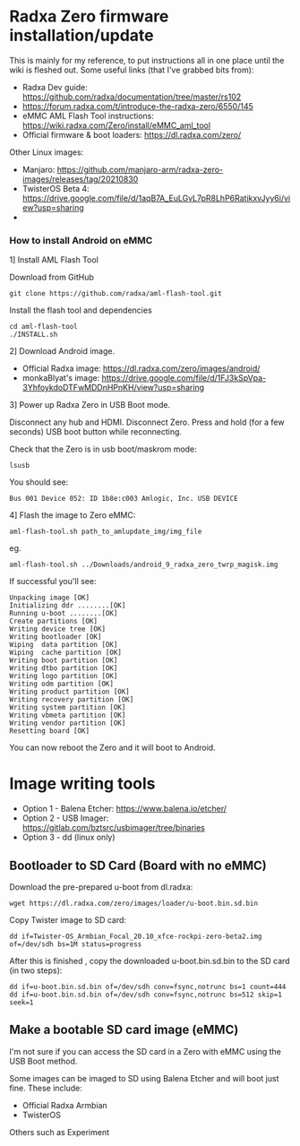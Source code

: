 # Radxa Zero firmware installation/update

This is mainly for my reference, to put instructions all in one place until the wiki is fleshed out.
Some useful links (that I've grabbed bits from):

- Radxa Dev guide: https://github.com/radxa/documentation/tree/master/rs102
- https://forum.radxa.com/t/introduce-the-radxa-zero/6550/145
- eMMC AML Flash Tool instructions: https://wiki.radxa.com/Zero/install/eMMC_aml_tool
- Official firmware & boot loaders: https://dl.radxa.com/zero/

Other Linux images:
- Manjaro: https://github.com/manjaro-arm/radxa-zero-images/releases/tag/20210830
- TwisterOS Beta 4: https://drive.google.com/file/d/1aqB7A_EuLGvL7pR8LhP6RatikxvJyy6i/view?usp=sharing
- 

### How to install Android on eMMC

1] Install AML Flash Tool 

Download from GitHub
```
git clone https://github.com/radxa/aml-flash-tool.git
```
Install the flash tool and dependencies
```
cd aml-flash-tool
./INSTALL.sh
```
2] Download Android image.
- Official Radxa image: https://dl.radxa.com/zero/images/android/
- monkaBlyat's image: https://drive.google.com/file/d/1FJ3kSpVpa-3YhfoykdoDTFwMDDnHPnKH/view?usp=sharing

3] Power up Radxa Zero in USB Boot mode.

Disconnect any hub and HDMI. Disconnect Zero. Press and hold (for a few seconds) USB boot button while reconnecting.

Check that the Zero is in usb boot/maskrom mode:

```
lsusb
```

You should see:
```
Bus 001 Device 052: ID 1b8e:c003 Amlogic, Inc. USB DEVICE
```

4] Flash the image to Zero eMMC:

```
aml-flash-tool.sh path_to_amlupdate_img/img_file
```

eg. 
```
aml-flash-tool.sh ../Downloads/android_9_radxa_zero_twrp_magisk.img
```
If successful you'll see:
```
Unpacking image [OK]
Initializing ddr ........[OK]
Running u-boot ........[OK]
Create partitions [OK]
Writing device tree [OK]
Writing bootloader [OK]
Wiping  data partition [OK]
Wiping  cache partition [OK]
Writing boot partition [OK]
Writing dtbo partition [OK]
Writing logo partition [OK]
Writing odm partition [OK]
Writing product partition [OK]
Writing recovery partition [OK]
Writing system partition [OK]
Writing vbmeta partition [OK]
Writing vendor partition [OK]
Resetting board [OK]
```

You can now reboot the Zero and it will boot to Android.

# Image writing tools

- Option 1 - Balena Etcher: https://www.balena.io/etcher/
- Option 2 - USB Imager: https://gitlab.com/bztsrc/usbimager/tree/binaries
- Option 3 - dd (linux only)



## Bootloader to SD Card (Board with no eMMC)

Download the pre-prepared u-boot from dl.radxa:
```
wget https://dl.radxa.com/zero/images/loader/u-boot.bin.sd.bin
```
Copy Twister image to SD card:

```
dd if=Twister-OS_Armbian_Focal_20.10_xfce-rockpi-zero-beta2.img of=/dev/sdh bs=1M status=progress
```

After this is finished , copy the downloaded u-boot.bin.sd.bin to the SD card (in two steps):
```
dd if=u-boot.bin.sd.bin of=/dev/sdh conv=fsync,notrunc bs=1 count=444
dd if=u-boot.bin.sd.bin of=/dev/sdh conv=fsync,notrunc bs=512 skip=1 seek=1
```

## Make a bootable SD card image (eMMC)
I'm not sure if you can access the SD card in a Zero with eMMC using the USB Boot method.

Some images can be imaged to SD using Balena Etcher and will boot just fine. These include:
- Official Radxa Armbian
- TwisterOS

Others such as 
Experiment

